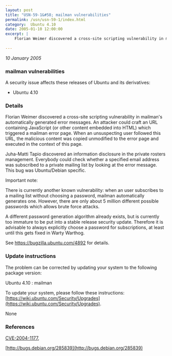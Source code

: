 ```yaml
---
layout: post
title: "USN-59-1&#58; mailman vulnerabilities"
permalink: /usn/usn-59-1/index.html
category:  Ubuntu 4.10
date: 2005-01-10 12:00:00
excerpt: |
    Florian Weimer discovered a cross-site scripting vulnerability in mailman&#39;s automatically generated error messages. An attacker could craft an URL containing JavaScript (or other content embedded into HTML) which triggered a mailman error page. When an unsuspecting user followed this URL, the malicious content was copied unmodified to the error page and executed in the context of this page.
    
--- 
```

 
 

*10 January 2005*

### mailman vulnerabilities

A security issue affects these releases of Ubuntu and its derivatives:

* Ubuntu 4.10

### Details

Florian Weimer discovered a cross-site scripting vulnerability in mailman&#39;s automatically generated error messages. An attacker could craft an URL containing JavaScript (or other content embedded into HTML) which triggered a mailman error page. When an unsuspecting user followed this URL, the malicious content was copied unmodified to the error page and executed in the context of this page.

Juha-Matti Tapio discovered an information disclosure in the private rosters management. Everybody could check whether a specified email address was subscribed to a private mailing list by looking at the error message. This bug was Ubuntu/Debian specific.

Important note:

There is currently another known vulnerability: when an user subscribes to a mailing list without choosing a password, mailman automatically generates one. However, there are only about 5 million different possible passwords which allows brute force attacks.

A different password generation algorithm already exists, but is currently too immature to be put into a stable release security update. Therefore it is advisable to always explicitly choose a password for subscriptions, at least until this gets fixed in Warty Warthog.

See https://bugzilla.ubuntu.com/4892 for details.

### Update instructions

The problem can be corrected by updating your system to the following package version:

Ubuntu 4.10
 : mailman 

To update your system, please follow these instructions: [https://wiki.ubuntu.com/Security/Upgrades](https://wiki.ubuntu.com/Security/Upgrades).

None

### References

 
 [CVE-2004-1177](http://people.ubuntu.com/~ubuntu-security/cve/CVE-2004-1177), 

 [http://bugs.debian.org/285839](http://bugs.debian.org/285839)
 


